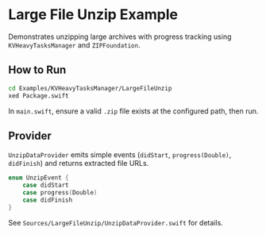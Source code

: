 # Large File Unzip Example

Demonstrates unzipping large archives with progress tracking using `KVHeavyTasksManager` and `ZIPFoundation`.

## How to Run

```bash
cd Examples/KVHeavyTasksManager/LargeFileUnzip
xed Package.swift
```

In `main.swift`, ensure a valid `.zip` file exists at the configured path, then run.

## Provider

`UnzipDataProvider` emits simple events (`didStart`, `progress(Double)`, `didFinish`) and returns extracted file URLs.

```swift
enum UnzipEvent {
    case didStart
    case progress(Double)
    case didFinish
}
```

See `Sources/LargeFileUnzip/UnzipDataProvider.swift` for details.
